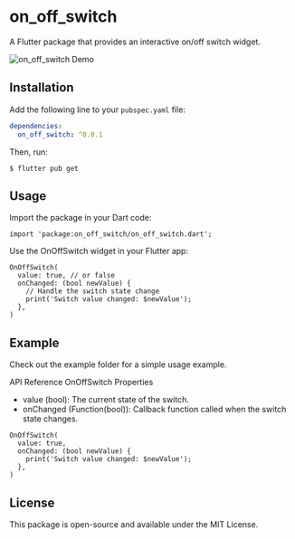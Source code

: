 # on_off_switch

A Flutter package that provides an interactive on/off switch widget.

![on_off_switch Demo](https://media.giphy.com/media/euHIKzZ9mntFWJ7XYv/giphy.gif)
## Installation

Add the following line to your `pubspec.yaml` file:

```yaml
dependencies:
  on_off_switch: ^0.0.1
```

Then, run:

`$ flutter pub get
`

## **Usage**

Import the package in your Dart code:

`import 'package:on_off_switch/on_off_switch.dart';
`

Use the OnOffSwitch widget in your Flutter app:

```
OnOffSwitch(
  value: true, // or false
  onChanged: (bool newValue) {
    // Handle the switch state change
    print('Switch value changed: $newValue');
  },
)
```

## Example

Check out the example folder for a simple usage example.

API Reference
OnOffSwitch
Properties
- value (bool): The current state of the switch.
- onChanged (Function(bool)): Callback function called when the switch state changes.

```agsl
OnOffSwitch(
  value: true,
  onChanged: (bool newValue) {
    print('Switch value changed: $newValue');
  },
)

```

## License

This package is open-source and available under the MIT License.